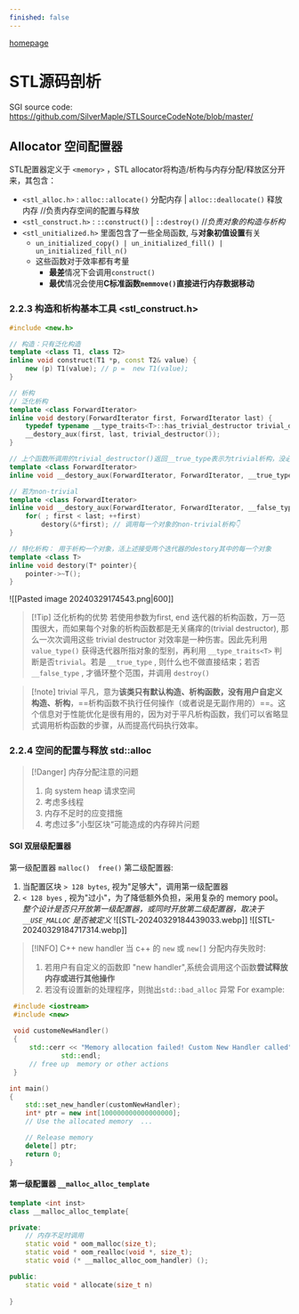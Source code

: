 ```yaml
---
finished: false
---
```


[homepage](../index.md)

# STL源码剖析
SGI source code: https://github.com/SilverMaple/STLSourceCodeNote/blob/master/

## Allocator 空间配置器
STL配置器定义于 `<memory>` ，STL allocator将构造/析构与内存分配/释放区分开来，其包含：
- `<stl_alloc.h>` : `alloc::allocate()` 分配内存 | `alloc::deallocate()` 释放内存      //负责内存空间的配置与释放
- `<stl_construct.h>` : `::construct()` | `::destroy()`                                              //*负责对象的构造与析构*
- `<stl_unitialized.h>` 里面包含了一些全局函数, 与**对象初值设置**有关 
	- `un_initialized_copy() | un_initialized_fill() | un_initialized_fill_n()`
	- 这些函数对于效率都有考量
		- **最差**情况下会调用`construct()`
		- **最优**情况会使用**C标准函数`memmove()`直接进行内存数据移动**

### 2.2.3 构造和析构基本工具 <stl_construct.h>

```cpp
#include <new.h>

// 构造：只有泛化构造
template <class T1, class T2>
inline void construct(T1 *p, const T2& value) {
    new (p) T1(value); // p =  new T1(value);
}

// 析构
// 泛化析构
template <class ForwardIterator>
inline void destory(ForwardIterator first, ForwardIterator last) {
    typedef typename __type_traits<T>::has_trivial_destructor trivial_destructor; // trivial_destructor : 用来标记析构函数是否为平凡的参数
    __destory_aux(first, last, trivial_destructor());
}

// 上个函数所调用的trivial_destructor()返回__true_type表示为trivial析构，没必要对每一个对象进行无关痛痒的析构，很损耗效率
template <class ForwardIterator>
inline void __destory_aux(ForwardIterator, ForwardIterator, __true_type) {} // 确认所有对象只有trivial析构后，不再一一析构，直接结束

// 若为non-trivial
template <class ForwardIterator>
inline void __destory_aux(ForwardIterator, ForwardIterator, __false_type) {
    for( ; first < last; ++first)
        destory(&*first); // 调用每一个对象的non-trivial析构👇
}

// 特化析构： 用于析构一个对象，活上述接受两个迭代器的destory其中的每一个对象
template <class T>
inline void destory(T* pointer){
    pointer->~T();
}

```
![[Pasted image 20240329174543.png|600]]

> [!Tip] 泛化析构的优势
> 若使用参数为first, end 迭代器的析构函数，万一范围很大，而如果每个对象的析构函数都是无关痛痒的(trivial destructor), 那么一次次调用这些 trivial destructor 对效率是一种伤害。因此先利用 `value_type()` 获得迭代器所指对象的型别，再利用 `__type_traits<T>` 判断是否`trivial`。若是 `__true_type` , 则什么也不做直接结束；若否 `__false_type` , 才循环整个范围，并调用 `destroy()`

> [!note] trivial
> 平凡，意为**该类只有默认构造、析构函数，没有用户自定义构造、析构**，==析构函数不执行任何操作（或者说是无副作用的）==。这个信息对于性能优化是很有用的，因为对于平凡析构函数，我们可以省略显式调用析构函数的步骤，从而提高代码执行效率。


### 2.2.4 空间的配置与释放 std::alloc

>[!Danger] 内存分配注意的问题
>1. 向 system heap 请求空间
>2. 考虑多线程
>3. 内存不足时的应变措施
>4. 考虑过多”小型区块“可能造成的内存碎片问题

#### SGI 双层级配置器
第一级配置器 `malloc()  free()`
第二级配置器:
1. 当配置区块 `> 128 bytes`, 视为"足够大"，调用第一级配置器
2. `< 128 byes` , 视为"过小"，为了降低额外负担，采用复杂的 memory pool。
*整个设计是否只开放第一级配置器，或同时开放第二级配置器，取决于 `__USE_MALLOC` 是否被定义*
![[STL-20240329184439033.webp]]
![[STL-20240329184717314.webp]]

 >[!INFO] C++ new handler
 >当 c++ 的 `new` 或 `new[]` 分配内存失败时:
 >1. 若用户有自定义的函数即 "new handler",系统会调用这个函数**尝试释放内存或进行其他操作**
 >2. 若没有设置新的处理程序，则抛出`std::bad_alloc` 异常
>For example:
```cpp
 #include <iostream>
 #include <new>
 
 void customeNewHandler()
 {
	 std::cerr << "Memory allocation failed! Custom New Handler called" << 
			 std::endl;
	 // free up  memory or other actions
 }

int main()
{
	std::set_new_handler(customNewHandler);
	int* ptr = new int[100000000000000000];
	// Use the allocated memory  ... 

	// Release memory 
	delete[] ptr; 
	return 0;
}
```

#### 第一级配置器 `__malloc_alloc_template`

```cpp
template <int inst>
class __malloc_alloc_template{

private:
	// 内存不足时调用
	static void * oom_malloc(size_t);
	static void * oom_realloc(void *, size_t);
	static void (* __malloc_alloc_oom_handler) ();

public:
	static void * allocate(size_t n)
	
}

```